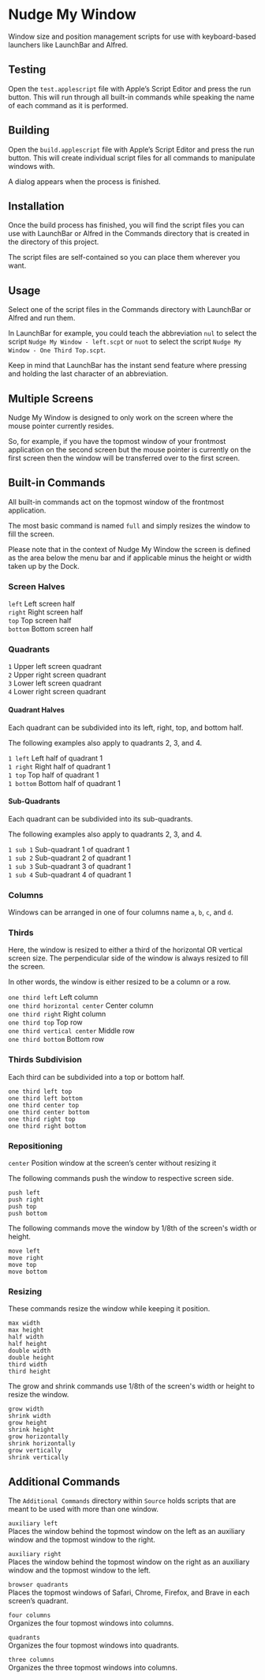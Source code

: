 # Nudge My Window

Window size and position management scripts for use with keyboard-based launchers like LaunchBar and Alfred.

## Testing

Open the `test.applescript` file with Apple’s Script Editor and press the run button. This will run through all built-in commands while speaking the name of each command as it is performed.

## Building

Open the `build.applescript` file with Apple’s Script Editor and press the run button. This will create individual script files for all commands to manipulate windows with.

A dialog appears when the process is finished.

## Installation

Once the build process has finished, you will find the script files you can use with LaunchBar or Alfred in the Commands directory that is created in the directory of this project.

The script files are self-contained so you can place them wherever you want.

## Usage

Select one of the script files in the Commands directory with LaunchBar or Alfred and run them.

In LaunchBar for example, you could teach the abbreviation `nul` to select the script `Nudge My Window - left.scpt` or `nuot` to select the script `Nudge My Window - One Third Top.scpt`.

Keep in mind that LaunchBar has the instant send feature where pressing and holding the last character of an abbreviation.

## Multiple Screens

Nudge My Window is designed to only work on the screen where the mouse pointer currently resides.

So, for example, if you have the topmost window of your frontmost application on the second screen but the mouse pointer is currently on the first screen then the window will be transferred over to the first screen.

## Built-in Commands

All built-in commands act on the topmost window of the frontmost application.

The most basic command is named `full` and simply resizes the window to fill the screen.

Please note that in the context of Nudge My Window the screen is defined as the area below the menu bar and if applicable minus the height or width taken up by the Dock.

### Screen Halves

`left` Left screen half  
`right` Right screen half  
`top` Top screen half  
`bottom` Bottom screen half

### Quadrants

`1` Upper left screen quadrant  
`2` Upper right screen quadrant  
`3` Lower left screen quadrant  
`4` Lower right screen quadrant

#### Quadrant Halves

Each quadrant can be subdivided into its left, right, top, and bottom half.

The following examples also apply to quadrants 2, 3, and 4.

`1 left` Left half of quadrant 1  
`1 right` Right half of quadrant 1  
`1 top` Top half of quadrant 1  
`1 bottom` Bottom half of quadrant 1

#### Sub-Quadrants

Each quadrant can be subdivided into its sub-quadrants.

The following examples also apply to quadrants 2, 3, and 4.

`1 sub 1` Sub-quadrant 1 of quadrant 1  
`1 sub 2` Sub-quadrant 2 of quadrant 1  
`1 sub 3` Sub-quadrant 3 of quadrant 1  
`1 sub 4` Sub-quadrant 4 of quadrant 1

### Columns

Windows can be arranged in one of four columns name `a`, `b`, `c`, and `d`.

### Thirds

Here, the window is resized to either a third of the horizontal OR vertical screen size. The perpendicular side of the window is always resized to fill the screen.

In other words, the window is either resized to be a column or a row.

`one third left` Left column  
`one third horizontal center` Center column  
`one third right` Right column  
`one third top` Top row  
`one third vertical center` Middle row  
`one third bottom` Bottom row

### Thirds Subdivision

Each third can be subdivided into a top or bottom half.

`one third left top`  
`one third left bottom`  
`one third center top`  
`one third center bottom`  
`one third right top`  
`one third right bottom`  

### Repositioning

`center` Position window at the screen’s center without resizing it  

The following commands push the window to respective screen side.

`push left`  
`push right`  
`push top`  
`push bottom`  

The following commands move the window by 1/8th of the screen's width or height.

`move left`  
`move right`  
`move top`  
`move bottom`  

### Resizing

These commands resize the window while keeping it position.

`max width`  
`max height`  
`half width`  
`half height`  
`double width`  
`double height`  
`third width`  
`third height`  

The grow and shrink commands use 1/8th of the screen's width or height to resize the window.

`grow width`  
`shrink width`  
`grow height`  
`shrink height`  
`grow horizontally`  
`shrink horizontally`  
`grow vertically`  
`shrink vertically`  

## Additional Commands

The `Additional Commands` directory within `Source` holds scripts that are meant to be used with more than one window.

`auxiliary left`  
Places the window behind the topmost window on the left as an auxiliary window and the topmost window to the right.

`auxiliary right`  
Places the window behind the topmost window on the right as an auxiliary window and the topmost window to the left.

`browser quadrants`  
Places the topmost windows of Safari, Chrome, Firefox, and Brave in each screen’s quadrant.

`four columns`  
Organizes the four topmost windows into columns.

`quadrants`  
Organizes the four topmost windows into quadrants.

`three columns`  
Organizes the three topmost windows into columns.
